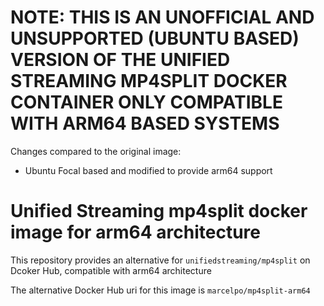 # NOTE:  THIS IS AN UNOFFICIAL AND UNSUPPORTED (UBUNTU BASED) VERSION OF THE UNIFIED STREAMING MP4SPLIT DOCKER CONTAINER ONLY COMPATIBLE WITH ARM64 BASED SYSTEMS

Changes compared to the original image:

- Ubuntu Focal based and modified to provide arm64 support

# Unified Streaming mp4split docker image for arm64 architecture

This repository provides an alternative for `unifiedstreaming/mp4split` on Dcoker Hub, compatible with arm64 architecture

The alternative Docker Hub uri for this image is `marcelpo/mp4split-arm64`


